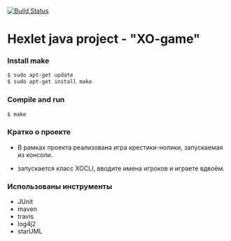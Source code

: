 [![Build Status](https://travis-ci.org/ProsWeb/XO-game.svg?branch=master)](https://travis-ci.org/ProsWeb/XO-game)

# Hexlet java project - "XO-game"

### Install make

```bash
$ sudo apt-get update
$ sudo apt-get install make
```

### Compile and run

```bash
$ make
```

### Кратко о проекте

 - В рамках проекта реализована игра крестики-нолики, запускаемая из консоли.
 
 - запускается класс XOCLI, вводите имена игроков и играете вдвоём.

### Использованы инструменты
 - JUnit
 - maven
 - travis
 - log4j2
 - starUML
